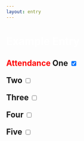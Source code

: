 ```yaml
---
layout: entry
---
```


<h1> <span style="color:white"> Example Entry</span> </h1>

<h2> <span style="color:red"> Attendance</span> 
<label class="container">One
  <input type="checkbox" checked="checked">
  <span class="checkmark"></span>
</label>

<label class="container">Two
  <input type="checkbox">
  <span class="checkmark"></span>
</label>

<label class="container">Three
  <input type="checkbox">
  <span class="checkmark"></span>
</label>

<label class="container">Four
  <input type="checkbox">
  <span class="checkmark"></span>
</label>

<label class="container">Five
  <input type="checkbox">
  <span class="checkmark"></span>
</label>